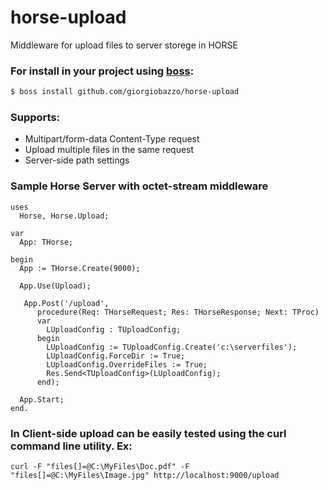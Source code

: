 # horse-upload
Middleware for upload files to server storege in HORSE

### For install in your project using [boss](https://github.com/HashLoad/boss):
``` sh
$ boss install github.com/giorgiobazzo/horse-upload
```

### Supports:
 - Multipart/form-data Content-Type request
 - Upload multiple files in the same request
 - Server-side path settings

### Sample Horse Server with octet-stream middleware
```delphi
uses
  Horse, Horse.Upload;

var
  App: THorse;

begin
  App := THorse.Create(9000);
  
  App.Use(Upload);
  
   App.Post('/upload',
      procedure(Req: THorseRequest; Res: THorseResponse; Next: TProc)
      var
        LUploadConfig : TUploadConfig;
      begin
        LUploadConfig := TUploadConfig.Create('c:\serverfiles');
        LUploadConfig.ForceDir := True;
        LUploadConfig.OverrideFiles := True;
        Res.Send<TUploadConfig>(LUploadConfig);
      end);

  App.Start;
end.
```
### In Client-side upload can be easily tested using the curl command line utility. Ex:
```
curl -F "files[]=@C:\MyFiles\Doc.pdf" -F "files[]=@C:\MyFiles\Image.jpg" http://localhost:9000/upload
```
